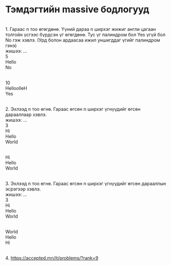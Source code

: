 # Тэмдэгтийн massive бодлогууд

<br>1. Гараас n тоо өгөгдөнө. Үүний дараа n ширхэг жижиг англи цагаан толгойн үсгээс бүрдсэн үг өгөгдөнө. Тус үг палиндром бол Yes үгүй бол No гэж хэвлэ. (Урд болон ардаасаа ижил уншигддаг үгийг палиндром гэнэ)
<br>жишээ: ...
<br> 5
<br> Hello
<br> No

<br> 10
<br> HelloolleH
<br> Yes

<br>2. Эхлээд n тоо өгнө. Гараас өгсөн n ширхэг үгнүүдийг өгсөн дарааллаар хэвлэ.
<br>жишээ: ...
<br/> 3
<br/> Hi
<br/> Hello
<br/> World

<br/> Hi
<br/> Hello
<br/> World

<br>3. Эхлээд n тоо өгнө. Гараас өгсөн n ширхэг үгнүүдийг өгсөн дарааллын эсрэгээр хэвлэ.
<br>жишээ: ...
<br/> 3
<br/> Hi
<br/> Hello
<br/> World

<br/> World
<br/> Hello
<br/> Hi

<br>4. https://accepted.mn/it/problems/?rank=9

<!-- <br>4. https://www.spoj.com/RGB7/problems/RGB7162/
<br>5. https://www.spoj.com/RGB7/problems/RGB7255/
<br>6. https://www.spoj.com/RGB7/problems/RGB7260/ -->

